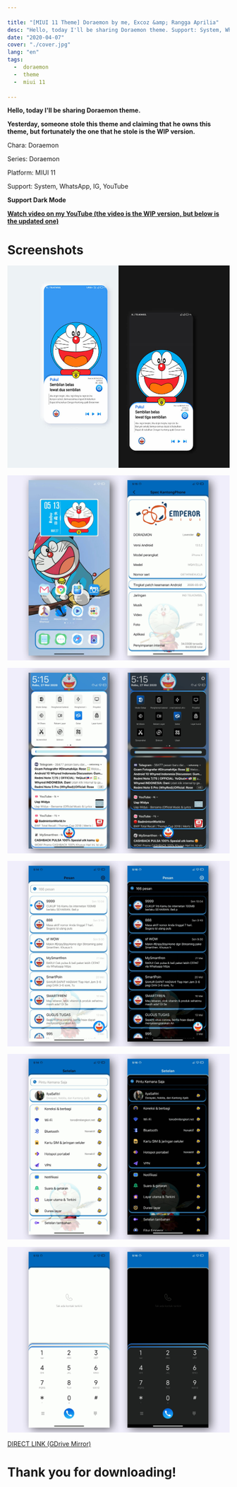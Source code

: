 ```yaml
---

title: "[MIUI 11 Theme] Doraemon by me, Excoz &amp; Rangga Aprilia"
desc: "Hello, today I'll be sharing Doraemon theme. Support: System, WhatsApp, IG, YouTube."
date: "2020-04-07"
cover: "./cover.jpg"
lang: "en"
tags:
  -  doraemon
  -  theme
  -  miui 11

---
```


**Hello, today I'll be sharing Doraemon theme.**

**Yesterday, someone stole this theme and claiming that he owns this theme, but fortunately the one that he stole is the WIP version.**

Chara: Doraemon

Series: Doraemon

Platform: MIUI 11

Support: System, WhatsApp, IG, YouTube

**Support Dark Mode**

[**Watch video on my YouTube (the video is the WIP version, but below is the updated one)**](https://www.youtube.com/watch?v=DGRY6cU4tHE)

# Screenshots

![ss1](./cover.jpg)

![ss2](./ss1.jpg)

![ss2](./ss2.jpg)

![ss3](./ss3.jpg)

![ss4](./ss4.jpg)

![ss5](./ss5.jpg)


<a href="https://semawur.com/nvzOvhfK" class="btn"><span class="name">DIRECT LINK (GDrive Mirror)</span></a>

# Thank you for downloading!
